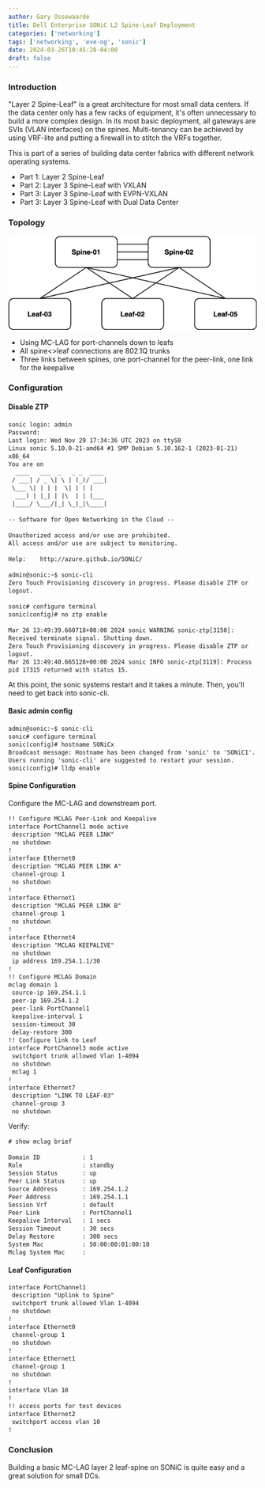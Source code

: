 ```yaml
---
author: Gary Ossewaarde
title: Dell Enterprise SONiC L2 Spine-Leaf Deployment
categories: ['networking']
tags: ['networking', 'eve-ng', 'sonic']
date: 2024-03-26T10:45:28-04:00
draft: false
---
```


<!--more-->

### Introduction 

"Layer 2 Spine-Leaf" is a great architecture for most small data centers. If the data center only has a few racks of equipment, it's often unnecessary to build a more complex design. In its most basic deployment, all gateways are SVIs (VLAN interfaces) on the spines. Multi-tenancy can be achieved by using VRF-lite and putting a firewall in to stitch the VRFs together. 

This is part of a series of building data center fabrics with different network operating systems. 

- Part 1: Layer 2 Spine-Leaf
- Part 2: Layer 3 Spine-Leaf with VXLAN
- Part 3: Layer 3 Spine-Leaf with EVPN-VXLAN
- Part 3: Layer 3 Spine-Leaf with Dual Data Center

### Topology

![Layer 2 Spine Leaf](/images/L2-Spine-Leaf.drawio.png)

- Using MC-LAG for port-channels down to leafs
- All spine<>leaf connections are 802.1Q trunks
- Three links between spines, one port-channel for the peer-link, one link for the keepalive

### Configuration 

#### Disable ZTP
```
sonic login: admin
Password: 
Last login: Wed Nov 29 17:34:36 UTC 2023 on ttyS0
Linux sonic 5.10.0-21-amd64 #1 SMP Debian 5.10.162-1 (2023-01-21) x86_64
You are on
  ____   ___  _   _ _  ____
 / ___| / _ \| \ | (_)/ ___|
 \___ \| | | |  \| | | |
  ___) | |_| | |\  | | |___
 |____/ \___/|_| \_|_|\____|

-- Software for Open Networking in the Cloud --

Unauthorized access and/or use are prohibited.
All access and/or use are subject to monitoring.

Help:    http://azure.github.io/SONiC/

admin@sonic:~$ sonic-cli                                                                           
Zero Touch Provisioning discovery in progress. Please disable ZTP or logout.
                                                                               
sonic# configure terminal 
sonic(config)# no ztp enable

Mar 26 13:49:39.660718+00:00 2024 sonic WARNING sonic-ztp[3150]: Received terminate signal. Shutting down.
Zero Touch Provisioning discovery in progress. Please disable ZTP or logout.                                                                               
Mar 26 13:49:40.665128+00:00 2024 sonic INFO sonic-ztp[3119]: Process pid 17315 returned with status 15.
```

At this point, the sonic systems restart and it takes a minute. Then, you'll need to get back into sonic-cli. 

#### Basic admin config
```
admin@sonic:~$ sonic-cli                                                                           
sonic# configure terminal 
sonic(config)# hostname SONiCx
Broadcast message: Hostname has been changed from 'sonic' to 'SONiC1'. Users running 'sonic-cli' are suggested to restart your session.
sonic(config)# lldp enable
```

#### Spine Configuration

Configure the MC-LAG and downstream port. 
```
!! Configure MCLAG Peer-Link and Keepalive
interface PortChannel1 mode active
 description "MCLAG PEER LINK"
 no shutdown
! 
interface Ethernet0
 description "MCLAG PEER LINK A"
 channel-group 1
 no shutdown
!
interface Ethernet1
 description "MCLAG PEER LINK B"
 channel-group 1
 no shutdown
!
interface Ethernet4
 description "MCLAG KEEPALIVE"
 no shutdown
 ip address 169.254.1.1/30
!
!! Configure MCLAG Domain
mclag domain 1
 source-ip 169.254.1.1
 peer-ip 169.254.1.2
 peer-link PortChannel1
 keepalive-interval 1
 session-timeout 30
 delay-restore 300
!! Configure link to Leaf
interface PortChannel3 mode active
 switchport trunk allowed Vlan 1-4094
 no shutdown
 mclag 1
!
interface Ethernet7
 description "LINK TO LEAF-03"
 channel-group 3
 no shutdown
```

Verify:
```
# show mclag brief
 
Domain ID            : 1
Role                 : standby
Session Status       : up
Peer Link Status     : up
Source Address       : 169.254.1.2
Peer Address         : 169.254.1.1
Session Vrf          : default
Peer Link            : PortChannel1
Keepalive Interval   : 1 secs
Session Timeout      : 30 secs
Delay Restore        : 300 secs
System Mac           : 50:00:00:01:00:10
Mclag System Mac     : 
```



#### Leaf Configuration

```
interface PortChannel1
 description "Uplink to Spine"
 switchport trunk allowed Vlan 1-4094
 no shutdown
!
interface Ethernet0
 channel-group 1
 no shutdown
!
interface Ethernet1
 channel-group 1
 no shutdown
!
interface Vlan 10
!
!! access ports for test devices
interface Ethernet2
 switchport access vlan 10
!
```


### Conclusion 
Building a basic MC-LAG layer 2 leaf-spine on SONiC is quite easy and a great solution for small DCs. 
